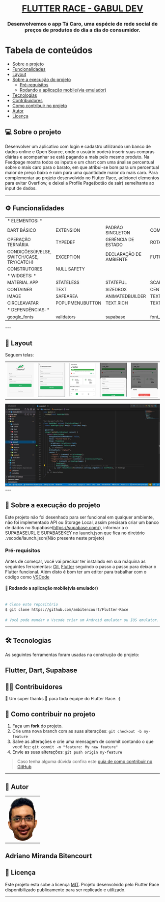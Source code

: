 <h1 align="center">
      <a href="#" alt="FLUTTER RACE - GABUL DEV"> FLUTTER RACE - GABUL DEV </a>
</h1>

<h3 align="center">
     Desenvolvemos o app Tá Caro, uma espécie de rede social de preços de produtos do dia a dia do consumidor. 
</h3>

Tabela de conteúdos
=================
<!--ts-->
   * [Sobre o projeto](#-sobre-o-projeto)
   * [Funcionalidades](#-sobre-o-projeto)
   * [Layout](#-layout)
   * [Sobre a execução do projeto](#-sobre-a-execução-do-projeto)
     * [Pré-requisitos](#pré-requisitos)
     * [Rodando a aplicação mobile(via emulador)](#pré-requisitos)
   * [Tecnologias](#-tecnologias)
   * [Contribuidores](#-contribuidores)
   * [Como contribuir no projeto](#-como-contribuir-no-projeto)
   * [Autor](#-autor)
   * [Licença](#user-content--licença)
<!--te-->


## 💻 Sobre o projeto

Desenvolver um aplicativo com login e cadastro utilizando um banco de dados online e Open Source, onde o usuário poderá inserir suas compras diárias e acompanhar se está pagando a mais pelo mesmo produto. Na Feedpage mostra todos os inputs e um chart com uma ánalise percentual sobre o mais caro para o barato, em que atribui-se bom para um percentual maior de preço baixo e ruim para uma quantidade maior do mais caro. 
Para complementar ao projeto desenvolvido no Flutter Race, adicionei elementos para evitar Overflow, e deixei a Profile Page(botão de sair) semelhante ao input de dados.

---

## ⚙️ Funcionalidades
<table>
  <tr>
<tr><td>* ELEMENTOS: *</td></tr>     
<td>DART BÁSICO</td>
<td>EXTENSION</td>
<td>PADRÃO SINGLETON</td>
<td>COMPONENTIZAÇÃO</td>
<td>PARÂMETROS NOMEADOS</td>
<td>ENUM</td>
<td>GET(GETTER)</td>
</tr> <tr>
<td>OPERAÇÃO TERNÁRIA</td>
<td>TYPEDEF</td>
<td>GERÊNCIA DE ESTADO</td>
<td>ROTAS</td>
<td>RESPONSIVIDADE</td>
<td>INTERPOLAÇÃO</td>
<td>OPP</td>
</tr> <tr>
<td>CONDIÇÕES(IF/ELSE, SWITCH/CASE, TRY/CATCH)</td>
<td>EXCEPTION</td>
<td>DECLARAÇÃO DE AMBIENTE</td>
<td>FUTURE</td>
<td>DATA CLASS</td>
<td>INTERFACE</td>
<td>KEY</td>
 </tr> 
 <tr>
<td>CONSTRUTORES</td>
<td>NULL SAFETY</td>
 </tr>    
<tr><td>* WIDGETS: *</td></tr> 
<tr>
<td>MATERIAL APP</td>
<td>STATELESS</td>
<td>STATEFUL</td>
<td>SCAFFOLD</td>
<td>THEMEDATA </td>
<td>COLUMN</td>
<td>ROW</td>
</tr> <tr>
<td>CONTAINER</td>
<td>TEXT</td>
<td>SIZEDBOX</td>
<td>CENTER</td>
<td>SHOWMODALBOTTOMSHEET</td>
<td>STACK</td>
<td>POSITIONED</td>     
</tr>
</tr> <tr>
<td>IMAGE</td>
<td>SAFEAREA</td>
<td>ANIMATEDBUILDER</td>
<td>TEXTFORMFIELD</td>
<td>PADDING</td>
<td>LISTTILE</td>
<td>INKWELL</td>     
</tr>
</tr> <tr>
<td>CIRCLEAVATAR</td>
<td>POPUPMENUBUTTON</td>
<td>TEXT.RICH</td>
<td>TEXTSPAN</td>
<td>FORM</td>
<td>ROUNDEDRECTANGLEBORDER</td>
<td>LISTVIEW.BUILDER</td>     
</tr>
<tr>
<td>* DEPENDÊNCIAS: *</td>
 </tr> <tr>     
<td>google_fonts</td>
<td>validators</td>
<td>supabase</td>
<td>font_awesome_flutter </td>
<td>flutter_multi_formatter</td>
</tr>
      </table>
---

## 🎨 Layout

Seguem telas:
<table>
  <tr>

<td>
<img src="https://github.com/ambitencourt/Flutter-Race/blob/main/assets/images/1.JPG"/>
</td>
<td>
<img src="https://github.com/ambitencourt/Flutter-Race/blob/main/assets/images/2.JPG"/>
</td>
<td>
<img src="https://github.com/ambitencourt/Flutter-Race/blob/main/assets/images/3.JPG"/>
</td>
<td>
<img src="https://github.com/ambitencourt/Flutter-Race/blob/main/assets/images/4.JPG"/>
</td>
<td>
<img src="https://github.com/ambitencourt/Flutter-Race/blob/main/assets/images/5.JPG"/>
</td> </tr>
 </table>       

<div align="left">
<img src="https://github.com/ambitencourt/Flutter-Race/blob/main/assets/images/6.JPG" />
</div>
---

## 🚀 Sobre a execução do projeto

Este projeto não foi desenhado para ser funcional em qualquer ambiente, não foi implementado API ou Storage Local, assim precisará criar um banco de dados no Supabase(https://supabase.com/), informar a o SUPABASEURL E SUPABASEKEY no launch.json que fica no diretório .vscode/launch.json(Não presente neste projeto)


### Pré-requisitos

Antes de começar, você vai precisar ter instalado em sua máquina as seguintes ferramentas:
[Git](https://git-scm.com), [Flutter](https://flutter.dev/) seguindo o passo a passo para deixar o Flutter funcional.
Além disto é bom ter um editor para trabalhar com o código como [VSCode](https://code.visualstudio.com/)


#### 🧭 Rodando a aplicação mobile(via emulador)

```bash

# Clone este repositório
$ git clone https://github.com/ambitencourt/Flutter-Race

# Você pode mandar o Vscode criar um Android emulator ou IOS emulator.


```
---

## 🛠 Tecnologias

As seguintes ferramentas foram usadas na construção do projeto:

Flutter, Dart, Supabase
---

## 👨‍💻 Contribuidores

💜 Um super thanks 👏 para toda equipe do Flutter Race. :)


## 💪 Como contribuir no projeto

1. Faça um **fork** do projeto.
2. Crie uma nova branch com as suas alterações: `git checkout -b my-feature`
3. Salve as alterações e crie uma mensagem de commit contando o que você fez: `git commit -m "feature: My new feature"`
4. Envie as suas alterações: `git push origin my-feature`
> Caso tenha alguma dúvida confira este [guia de como contribuir no GitHub](./CONTRIBUTING.md)

---

## 🦸 Autor

<table>
  <tr>
    <td align="center"><a href="https://github.com/ambitencourt"><img style="border-radius: 50%;" src="https://github.com/ambitencourt/Flutter-Race/blob/main/assets/images/Banner2.png" width="100px;"</td>   
  </tr>
  
</table>

Adriano Miranda Bitencourt
---

## 📝 Licença

Este projeto esta sobe a licença [MIT](./LICENSE).
Projeto desenvolvido pelo Flutter Race disponibilizado publicamente para ser replicado e utilizado.


---

